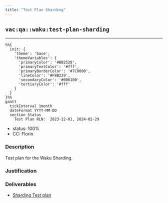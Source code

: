 ```yaml
---
title: "Test Plan Sharding"
---
```

## `vac:qa::waku:test-plan-sharding`
---

```mermaid
%%{ 
  init: { 
    'theme': 'base', 
    'themeVariables': { 
      'primaryColor': '#BB2528', 
      'primaryTextColor': '#fff', 
      'primaryBorderColor': '#7C0000', 
      'lineColor': '#F8B229', 
      'secondaryColor': '#006100', 
      'tertiaryColor': '#fff' 
    } 
  } 
}%%
gantt
  tickInterval 1month
  dateFormat YYYY-MM-DD 
  section Status
    Test Plan RLN:  2023-12-01, 2024-02-29
```

- status: 100%
- CC: Florin

### Description

Test plan for the Waku Sharding.


### Justification


### Deliverables

* [Sharding Test plan](https://www.notion.so/Sharding-fc4b21238cde41f3bed8c9aab016bd58)
